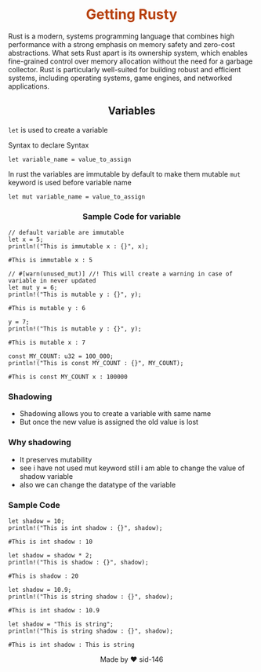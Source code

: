 <h1 style='text-align:center; color:#b7410e '>
Getting Rusty
</h1>

<!-- Add details about cargo -->

Rust is a modern, systems programming language that combines high performance with a strong emphasis on memory safety and zero-cost abstractions. What sets Rust apart is its ownership system, which enables fine-grained control over memory allocation without the need for a garbage collector. Rust is particularly well-suited for building robust and efficient systems, including operating systems, game engines, and networked applications.

<h2 style='text-align:center;'>Variables</h2>
<!-- ## Variables -->

`let` is used to create a variable

Syntax to declare Syntax

`let variable_name = value_to_assign`

In rust the variables are immutable by default to make them mutable `mut` keyword is used before variable name

`let mut variable_name = value_to_assign`

<h3 style='text-align:center;'>Sample Code for variable</h3>
<!-- ### Sample Code for variable -->

```
// default variable are immutable
let x = 5;
println!("This is immutable x : {}", x);

#This is immutable x : 5

// #[warn(unused_mut)] //! This will create a warning in case of variable in never updated
let mut y = 6;
println!("This is mutable y : {}", y);

#This is mutable y : 6

y = 7;
println!("This is mutable y : {}", y);

#This is mutable x : 7

const MY_COUNT: u32 = 100_000;
println!("This is const MY_COUNT : {}", MY_COUNT);

#This is const MY_COUNT x : 100000
```

### Shadowing

- Shadowing allows you to create a variable with same name
- But once the new value is assigned the old value is lost

### Why shadowing

- It preserves mutability
- see i have not used mut keyword still i am able to change the value of shadow variable
- also we can change the datatype of the variable

### Sample Code

```
let shadow = 10;
println!("This is int shadow : {}", shadow);

#This is int shadow : 10

let shadow = shadow * 2;
println!("This is shadow : {}", shadow);

#This is shadow : 20

let shadow = 10.9;
println!("This is string shadow : {}", shadow);

#This is int shadow : 10.9

let shadow = "This is string";
println!("This is string shadow : {}", shadow);

#This is int shadow : This is string
```

<p style= "text-align :center;">
Made by ❤ sid-146
</p>
